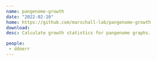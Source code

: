 ```yaml
---
name: pangenome-growth
date: "2022-02-10"
home: https://github.com/marschall-lab/pangenome-growth
download:
desc: Calculate growth statistics for pangenome graphs.

people:
 - ddoerr
---
```

